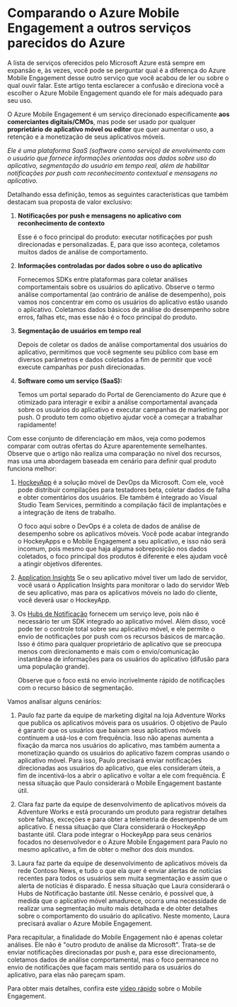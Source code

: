 <properties
	pageTitle="Comparando o Azure Mobile Engagement a outros serviços parecidos do Azure"
	description="Comparando o Azure Mobile Engagement a outros serviços parecidos do Azure - HockeyApp, AppInsights, Hubs de Notificação"
	services="mobile-engagement"
	documentationCenter="mobile" 
	authors="piyushjo" 
	manager="erikre" 
	editor="" />

<tags
	ms.service="mobile-engagement"
	ms.workload="mobile"
	ms.tgt_pltfrm="na"
	ms.devlang="na"
	ms.topic="article"
	ms.date="03/03/2016"
	ms.author="piyushjo" />

# Comparando o Azure Mobile Engagement a outros serviços parecidos do Azure

A lista de serviços oferecidos pelo Microsoft Azure está sempre em expansão e, às vezes, você pode se perguntar qual é a diferença do Azure Mobile Engagement desse outro serviço que você acabou de ler ou sobre o qual ouvir falar. Este artigo tenta esclarecer a confusão e direciona você a escolher o Azure Mobile Engagement quando ele for mais adequado para seu uso.
 
O Azure Mobile Engagement é um serviço direcionado especificamente **aos comerciantes digitais/CMOs**, mas pode ser usado por qualquer **proprietário de aplicativo móvel ou editor** que quer aumentar o uso, a retenção e a monetização de seus aplicativos móveis.

*Ele é uma plataforma SaaS (software como serviço) de envolvimento com o usuário que fornece informações orientadas aos dados sobre uso do aplicativo, segmentação do usuário em tempo real, além de habilitar notificações por push com reconhecimento contextual e mensagens no aplicativo.*

Detalhando essa definição, temos as seguintes características que também destacam sua proposta de valor exclusivo:

1.	**Notificações por push e mensagens no aplicativo com reconhecimento de contexto**
		
	Esse é o foco principal do produto: executar notificações por push direcionadas e personalizadas. E, para que isso aconteça, coletamos muitos dados de análise de comportamento.

2.	**Informações controladas por dados sobre o uso do aplicativo**

	Fornecemos SDKs entre plataformas para coletar análises comportamentais sobre os usuários do aplicativo. Observe o termo análise comportamental (ao contrário de análise de desempenho), pois vamos nos concentrar em como os usuários do aplicativo estão usando o aplicativo. Coletamos dados básicos de análise do desempenho sobre erros, falhas etc, mas esse não é o foco principal do produto.

3.	**Segmentação de usuários em tempo real**

	Depois de coletar os dados de análise comportamental dos usuários do aplicativo, permitimos que você segmente seu público com base em diversos parâmetros e dados coletados a fim de permitir que você execute campanhas por push direcionadas.

4.	**Software como um serviço (SaaS):**

	Temos um portal separado do Portal de Gerenciamento do Azure que é otimizado para interagir e exibir a análise comportamental avançada sobre os usuários do aplicativo e executar campanhas de marketing por push. O produto tem como objetivo ajudar você a começar a trabalhar rapidamente!
 
Com esse conjunto de diferenciação em mãos, veja como podemos comparar com outras ofertas do Azure aparentemente semelhantes. Observe que o artigo não realiza uma comparação no nível dos recursos, mas usa uma abordagem baseada em cenário para definir qual produto funciona melhor:
 
1.	[HockeyApp](https://azure.microsoft.com/services/hockeyapp/) é a solução móvel de DevOps da Microsoft. Com ele, você pode distribuir compilações para testadores beta, coletar dados de falha e obter comentários dos usuários. Ele também é integrado ao Visual Studio Team Services, permitindo a compilação fácil de implantações e a integração de itens de trabalho. 
	
	O foco aqui sobre o DevOps é a coleta de dados de análise de desempenho sobre os aplicativos móveis. Você pode acabar integrando o HockeyApps e o Mobile Engagement a seu aplicativo, e isso não será incomum, pois mesmo que haja alguma sobreposição nos dados coletados, o foco principal dos produtos é diferente e eles ajudam você a atingir objetivos diferentes.

2.	[Application Insights](../application-insights/app-insights-overview.md) Se o seu aplicativo móvel tiver um lado de servidor, você usará o Application Insights para monitorar o lado do servidor Web de seu aplicativo, mas para os aplicativos móveis no lado do cliente, você deverá usar o HockeyApp.

3.	Os [Hubs de Notificação](https://azure.microsoft.com/services/notification-hubs/) fornecem um serviço leve, pois não é necessário ter um SDK integrado ao aplicativo móvel. Além disso, você pode ter o controle total sobre seu aplicativo móvel, e ele permite o envio de notificações por push com os recursos básicos de marcação. Isso é ótimo para qualquer proprietário de aplicativo que se preocupa menos com direcionamento e mais com o envio/comunicação instantânea de informações para os usuários do aplicativo (difusão para uma população grande).

	Observe que o foco está no envio incrivelmente rápido de notificações com o recurso básico de segmentação.

Vamos analisar alguns cenários:

1.	Paulo faz parte da equipe de marketing digital na loja Adventure Works que publica os aplicativos móveis para os usuários. O objetivo de Paulo é garantir que os usuários que baixam seus aplicativos móveis continuem a usá-los e com frequência. Isso não apenas aumenta a fixação da marca nos usuários do aplicativo, mas também aumenta a monetização quando os usuários do aplicativo fazem compras usando o aplicativo móvel. Para isso, Paulo precisará enviar notificações direcionadas aos usuários do aplicativo, que eles consideram úteis, a fim de incentivá-los a abrir o aplicativo e voltar a ele com frequência. É nessa situação que Paulo considerará o Mobile Engagement bastante útil. 

2.	Clara faz parte da equipe de desenvolvimento de aplicativos móveis da Adventure Works e está procurando um produto para registrar detalhes sobre falhas, exceções e para obter a telemetria de desempenho de um aplicativo. É nessa situação que Clara considerará o HockeyApp bastante útil. Clara pode integrar o HockeyApp para seus cenários focados no desenvolvedor e o Azure Mobile Engagement para Paulo no mesmo aplicativo, a fim de obter o melhor dos dois mundos.

3.	Laura faz parte da equipe de desenvolvimento de aplicativos móveis da rede Contoso News, e tudo o que ela quer é enviar alertas de notícias recentes para todos os usuários sem muita segmentação e assim que o alerta de notícias é disparado. É nessa situação que Laura considerará o Hubs de Notificação bastante útil. Nesse cenário, é possível que, à medida que o aplicativo móvel amadurece, ocorra uma necessidade de realizar uma segmentação muito mais detalhada e de obter detalhes sobre o comportamento do usuário do aplicativo. Neste momento, Laura precisará avaliar o Azure Mobile Engagement.
 
Para recapitular, a finalidade do Mobile Engagement não é apenas coletar análises. Ele não é "outro produto de análise da Microsoft". Trata-se de enviar notificações direcionadas por push e, para esse direcionamento, coletamos dados de análise comportamental, mas o foco permanece no envio de notificações que façam mais sentido para os usuários do aplicativo, para elas não pareçam spam.

Para obter mais detalhes, confira este [vídeo rápido](mobile-engagement-overview.md) sobre o Mobile Engagement.

<!---HONumber=AcomDC_0309_2016-->